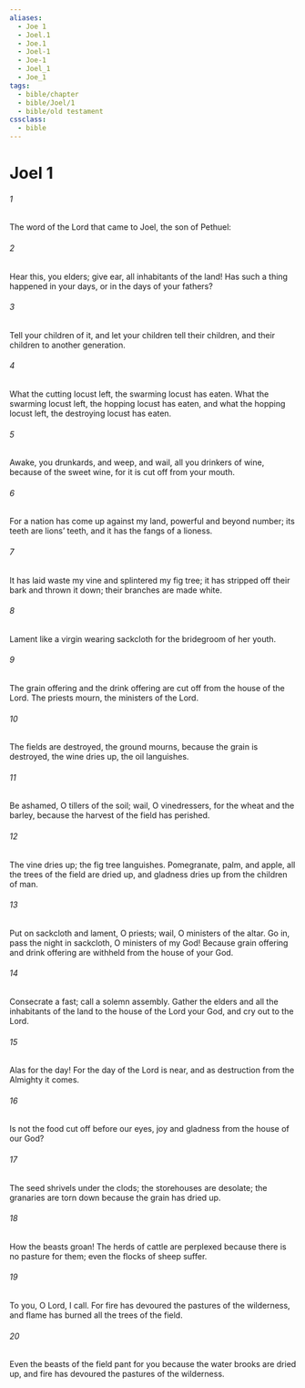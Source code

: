 ```yaml
---
aliases:
  - Joe 1
  - Joel.1
  - Joe.1
  - Joel-1
  - Joe-1
  - Joel_1
  - Joe_1
tags:
  - bible/chapter
  - bible/Joel/1
  - bible/old testament
cssclass:
  - bible
---
```


# Joel 1

###### 1
The word of the Lord that came to Joel, the son of Pethuel:
###### 2
Hear this, you elders; give ear, all inhabitants of the land! Has such a thing happened in your days, or in the days of your fathers?
###### 3
Tell your children of it, and let your children tell their children, and their children to another generation.
###### 4
What the cutting locust left, the swarming locust has eaten. What the swarming locust left, the hopping locust has eaten, and what the hopping locust left, the destroying locust has eaten.
###### 5
Awake, you drunkards, and weep, and wail, all you drinkers of wine, because of the sweet wine, for it is cut off from your mouth.
###### 6
For a nation has come up against my land, powerful and beyond number; its teeth are lions’ teeth, and it has the fangs of a lioness.
###### 7
It has laid waste my vine and splintered my fig tree; it has stripped off their bark and thrown it down; their branches are made white.
###### 8
Lament like a virgin wearing sackcloth for the bridegroom of her youth.
###### 9
The grain offering and the drink offering are cut off from the house of the Lord. The priests mourn, the ministers of the Lord.
###### 10
The fields are destroyed, the ground mourns, because the grain is destroyed, the wine dries up, the oil languishes.
###### 11
Be ashamed, O tillers of the soil; wail, O vinedressers, for the wheat and the barley, because the harvest of the field has perished.
###### 12
The vine dries up; the fig tree languishes. Pomegranate, palm, and apple, all the trees of the field are dried up, and gladness dries up from the children of man.
###### 13
Put on sackcloth and lament, O priests; wail, O ministers of the altar. Go in, pass the night in sackcloth, O ministers of my God! Because grain offering and drink offering are withheld from the house of your God.
###### 14
Consecrate a fast; call a solemn assembly. Gather the elders and all the inhabitants of the land to the house of the Lord your God, and cry out to the Lord.
###### 15
Alas for the day! For the day of the Lord is near, and as destruction from the Almighty it comes.
###### 16
Is not the food cut off before our eyes, joy and gladness from the house of our God?
###### 17
The seed shrivels under the clods; the storehouses are desolate; the granaries are torn down because the grain has dried up.
###### 18
How the beasts groan! The herds of cattle are perplexed because there is no pasture for them; even the flocks of sheep suffer.
###### 19
To you, O Lord, I call. For fire has devoured the pastures of the wilderness, and flame has burned all the trees of the field.
###### 20
Even the beasts of the field pant for you because the water brooks are dried up, and fire has devoured the pastures of the wilderness.


